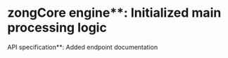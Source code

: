 # zongCore engine**: Initialized main processing logic
API specification**: Added endpoint documentation

